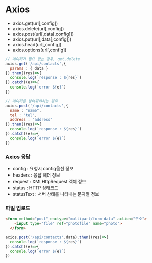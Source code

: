 # Axios

- axios.get(url[,config\])
- axios.delete(url[,config\])
- axios.post(url[,data\[,config\]\])
- axios.put(url[,data\[,config\]\])
- axios.head(url[,config\])
- axios.options(url[,config\])

```javascript
// 데이터가 필요 없는 경우, get,delete
axios.get('/api/contacts',{
  params : { data }
}).then((res)=>{
  console.log(`response : ${res}`)
}).catch((e)=>{
  console.log(`error ${e}`)
})
```

```javascript
// 데이터를 넣어줘야하는 경우
axios.post('/api/contacts',{
  name : "name",
  tel : "tel",
  address : "address"
}).then((res)=>{
  console.log(`response : ${res}`)
}).catch((e)=>{
  console.log(`error ${e}`)
})

```
### Axios 응답

- config : 요청시 config옵션 정보
- headers : 응답 헤더 정보
- request : XMLHttpRequest 객체 정보
- status : HTTP 상태코드
- statusText : 서버 상태를 나타내는 문자열 정보

### 파일 업로드

```html
<form method="post" enctype="multipart/form-data" action="주소">
    <input type="file" ref="photofile" name="photo">
  </form>
```

```javascript
axios.post('/api/contacts',data).then((res)=>{
  console.log(`response : ${res}`)
}).catch((e)=>{
  console.log(`error ${e}`)
})
```
